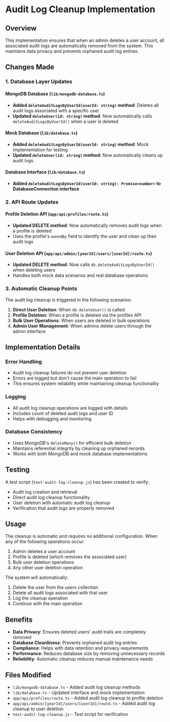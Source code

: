 # Audit Log Cleanup Implementation

## Overview
This implementation ensures that when an admin deletes a user account, all associated audit logs are automatically removed from the system. This maintains data privacy and prevents orphaned audit log entries.

## Changes Made

### 1. Database Layer Updates

#### MongoDB Database (`lib/mongodb-database.ts`)
- **Added `deleteAuditLogsByUserId(userId: string)` method**: Deletes all audit logs associated with a specific user
- **Updated `deleteUser(id: string)` method**: Now automatically calls `deleteAuditLogsByUserId()` when a user is deleted

#### Mock Database (`lib/database.ts`)
- **Added `deleteAuditLogsByUserId(userId: string)` method**: Mock implementation for testing
- **Updated `deleteUser(id: string)` method**: Now automatically cleans up audit logs

#### Database Interface (`lib/database.ts`)
- **Added `deleteAuditLogsByUserId(userId: string): Promise<number>` to DatabaseConnection interface**

### 2. API Route Updates

#### Profile Deletion API (`app/api/profiles/route.ts`)
- **Updated DELETE method**: Now automatically removes audit logs when a profile is deleted
- Uses the profile's `ownedBy` field to identify the user and clean up their audit logs

#### User Deletion API (`app/api/admin/[yearId]/users/[userId]/route.ts`)
- **Updated DELETE method**: Now calls `db.deleteAuditLogsByUserId()` when deleting users
- Handles both mock data scenarios and real database operations

### 3. Automatic Cleanup Points

The audit log cleanup is triggered in the following scenarios:

1. **Direct User Deletion**: When `db.deleteUser()` is called
2. **Profile Deletion**: When a profile is deleted via the profiles API
3. **Bulk User Operations**: When users are deleted in bulk operations
4. **Admin User Management**: When admins delete users through the admin interface

## Implementation Details

### Error Handling
- Audit log cleanup failures do not prevent user deletion
- Errors are logged but don't cause the main operation to fail
- This ensures system reliability while maintaining cleanup functionality

### Logging
- All audit log cleanup operations are logged with details
- Includes count of deleted audit logs and user ID
- Helps with debugging and monitoring

### Database Consistency
- Uses MongoDB's `deleteMany()` for efficient bulk deletion
- Maintains referential integrity by cleaning up orphaned records
- Works with both MongoDB and mock database implementations

## Testing

A test script (`test-audit-log-cleanup.js`) has been created to verify:
- Audit log creation and retrieval
- Direct audit log cleanup functionality
- User deletion with automatic audit log cleanup
- Verification that audit logs are properly removed

## Usage

The cleanup is automatic and requires no additional configuration. When any of the following operations occur:

1. Admin deletes a user account
2. Profile is deleted (which removes the associated user)
3. Bulk user deletion operations
4. Any other user deletion operation

The system will automatically:
1. Delete the user from the users collection
2. Delete all audit logs associated with that user
3. Log the cleanup operation
4. Continue with the main operation

## Benefits

- **Data Privacy**: Ensures deleted users' audit trails are completely removed
- **Database Cleanliness**: Prevents orphaned audit log entries
- **Compliance**: Helps with data retention and privacy requirements
- **Performance**: Reduces database size by removing unnecessary records
- **Reliability**: Automatic cleanup reduces manual maintenance needs

## Files Modified

- `lib/mongodb-database.ts` - Added audit log cleanup methods
- `lib/database.ts` - Updated interface and mock implementation
- `app/api/profiles/route.ts` - Added audit log cleanup to profile deletion
- `app/api/admin/[yearId]/users/[userId]/route.ts` - Added audit log cleanup to user deletion
- `test-audit-log-cleanup.js` - Test script for verification
